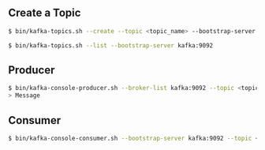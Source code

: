 ## Create a Topic
```bash
$ bin/kafka-topics.sh --create --topic <topic_name> --bootstrap-server kafka:9092 --partitions 1 --replication-factor 1

$ bin/kafka-topics.sh --list --bootstrap-server kafka:9092
```

## Producer
```bash
$ bin/kafka-console-producer.sh --broker-list kafka:9092 --topic <topic_name>
> Message
```

## Consumer
```bash
$ bin/kafka-console-consumer.sh --bootstrap-server kafka:9092 --topic <topic_name> --from-beginning
```